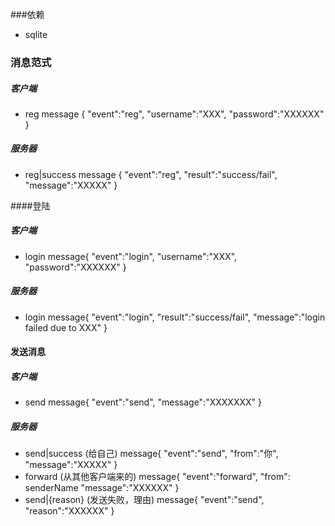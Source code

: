 ###依赖
- sqlite

### 消息范式

#### 
##### 客户端
- reg
message {
 "event":"reg",
 "username":"XXX",
 "password":"XXXXXX"
}

##### 服务器
- reg|success
message {
 "event":"reg",
 "result":"success/fail",
 "message":"XXXXX"
}

####登陆
##### 客户端
- login
 message{
"event":"login",
"username":"XXX",
"password":"XXXXXX"
}

##### 服务器
- login
message{
"event":"login",
"result":"success/fail",
"message":"login failed due to XXX"
}

#### 发送消息

##### 客户端
- send
message{
"event":"send",
"message":"XXXXXXX"
}

##### 服务器
- send|success (给自己)
message{
"event":"send",
"from":"你",
"message":"XXXXX"
}
- forward (从其他客户端来的)
message{
"event":"forward",
"from": senderName
"message":"XXXXXX"
}
- send|{reason}              (发送失败，理由)
message{
"event":"send",
"reason":"XXXXXX"
}
